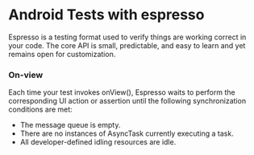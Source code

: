 # Android Tests with espresso

Espresso is a testing format used to verify things are working correct in your code.
The core API is small, predictable, and easy to learn and yet remains open for customization.

### On-view

Each time your test invokes onView(), Espresso waits to perform the corresponding UI action or assertion until the following synchronization conditions are met:
- The message queue is empty.
- There are no instances of AsyncTask currently executing a task.
- All developer-defined idling resources are idle.
